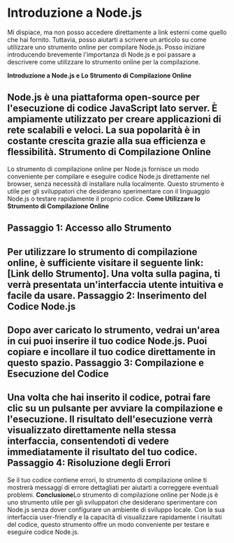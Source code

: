 Introduzione a Node.js
======================

Mi dispiace, ma non posso accedere direttamente a link esterni come quello che hai fornito. Tuttavia, posso aiutarti a scrivere un articolo su come utilizzare uno strumento online per compilare Node.js. Posso iniziare introducendo brevemente l'importanza di Node.js e poi passare a descrivere come utilizzare lo strumento online per la compilazione.

**Introduzione a Node.js e Lo Strumento di Compilazione Online**

Node.js è una piattaforma open-source per l'esecuzione di codice JavaScript lato server. È ampiamente utilizzato per creare applicazioni di rete scalabili e veloci. La sua popolarità è in costante crescita grazie alla sua efficienza e flessibilità. Strumento di Compilazione Online
--------------------------------

Lo strumento di compilazione online per Node.js fornisce un modo conveniente per compilare e eseguire codice Node.js direttamente nel browser, senza necessità di installare nulla localmente. Questo strumento è utile per gli sviluppatori che desiderano sperimentare con il linguaggio Node.js o testare rapidamente il proprio codice. **Come Utilizzare lo Strumento di Compilazione Online**

Passaggio 1: Accesso allo Strumento
-----------------------------------

Per utilizzare lo strumento di compilazione online, è sufficiente visitare il seguente link: \[Link dello Strumento\]. Una volta sulla pagina, ti verrà presentata un'interfaccia utente intuitiva e facile da usare. Passaggio 2: Inserimento del Codice Node.js
-------------------------------------------

Dopo aver caricato lo strumento, vedrai un'area in cui puoi inserire il tuo codice Node.js. Puoi copiare e incollare il tuo codice direttamente in questo spazio. Passaggio 3: Compilazione e Esecuzione del Codice
-------------------------------------------------

Una volta che hai inserito il codice, potrai fare clic su un pulsante per avviare la compilazione e l'esecuzione. Il risultato dell'esecuzione verrà visualizzato direttamente nella stessa interfaccia, consentendoti di vedere immediatamente il risultato del tuo codice. Passaggio 4: Risoluzione degli Errori
-------------------------------------

Se il tuo codice contiene errori, lo strumento di compilazione online ti mostrerà messaggi di errore dettagliati per aiutarti a correggere eventuali problemi. **Conclusione**Lo strumento di compilazione online per Node.js è uno strumento utile per gli sviluppatori che desiderano sperimentare con Node.js senza dover configurare un ambiente di sviluppo locale. Con la sua interfaccia user-friendly e la capacità di visualizzare rapidamente i risultati del codice, questo strumento offre un modo conveniente per testare e eseguire codice Node.js.